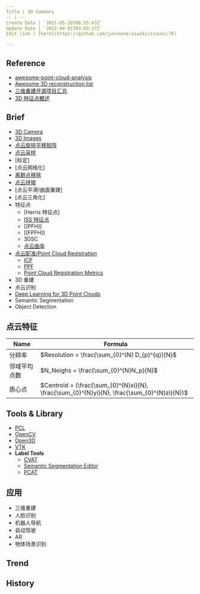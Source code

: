 ```yaml
---
Title | 3D Summary
-- | --
Create Date | `2021-05-10T06:55:43Z`
Update Date | `2022-04-01T03:03:17Z`
Edit link | [here](https://github.com/junxnone/aiwiki/issues/76)

---
```

## Reference
- [awesome-point-cloud-analysis](https://github.com/Yochengliu/awesome-point-cloud-analysis)
- [Awesome 3D reconstruction list](https://github.com/openMVG/awesome_3DReconstruction_list)
- [三维重建开源项目汇总](https://zhuanlan.zhihu.com/p/141946874)
- [3D 特征点概述](https://www.cnblogs.com/li-yao7758258/p/9350340.html)


## Brief

- [3D Camera](/3D_Camera)
- [3D Images](/3D_Images)
- [点云旋转平移矩阵](/Point_Cloud_Rotation_Matrix)
- [点云采样](/Point_Cloud_Sampling)
- [标定]
- [点云网格化]
- [离群点移除](/离群点移除)
- [点云拼接](/点云拼接)
- [点云平滑/曲面重建]
- [点云三角化]
- 特征点
  - [Harris 特征点]
  - [ISS 特征点](/ISS_KeyPoint)
  - [[PFH]]
  - [[FPFH]]
  - 3DSC
  - [点云曲率](/点云曲率)
- [点云配准/Point Cloud Registration](/Point_Cloud_Registration)
  - [ICP](3D_Algos_ICP)
  - [PPF](/3D_Algos_PPF)
  - [Point Cloud Registration Metrics](/Point_Cloud_Registration_Metrics)
- 3D 重建
- 点云识别
- [Deep Learning for 3D Point Clouds](/Deep_Learning_for_3D_Point_Clouds)
- Semantic Segmentation
- Object Detection

## 点云特征


Name | Formula
-- | --
分辨率 | $Resolution =  \frac{\sum_{0}^{N} D_{p}^{q}}{N}$
邻域平均点数 | $N_Neighs = \frac{\sum_{0}^{N}N_p}{N}$
质心点 | $Centroid = (\frac{\sum_{0}^{N}xi}{N}, \frac{\sum_{0}^{N}yi}{N}, \frac{\sum_{0}^{N}zi}{N})$


## Tools & Library
- [PCL](/PCL_Summary)
- [OpenCV](https://github.com/opencv/opencv/tree/master/modules/calib3d)
- [Open3D](https://github.com/intel-isl/Open3D)
- [VTK](https://github.com/Kitware/VTK)
- **Label Tools**
  - [CVAT](https://github.com/openvinotoolkit/cvat) 
  - [Semantic Segmentation Editor](https://github.com/MR-520DAI/semantic-segmentation-editor)
  - [PCAT](https://github.com/halostorm/PCAT_open_source)



## 应用
- 三维重建
- 人脸识别
- 机器人导航
- 自动驾驶
- AR
- 物体场景识别



## Trend

## History


